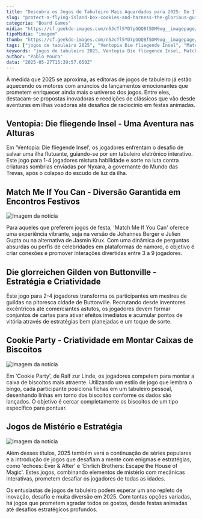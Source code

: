 ```yaml
---
title: "Descubra os Jogos de Tabuleiro Mais Aguardados para 2025: De Ilhas Voadoras a Mundos de Fantasia"
slug: "protect-a-flying-island-box-cookies-and-harness-the-glorious-guilds-of-buttonville"
categoria: "Board Games"
midia: "https://cf.geekdo-images.com/n5JcTl5YD7pGQQBf5DM9og__imagepage/img/Rh4tP2KIEOlZRFpyEhcc02m9QrY=/fit-in/900x600/filters:no_upscale():strip_icc()/pic8894613.jpg"
tipoMidia: "imagem"
thumb: "https://cf.geekdo-images.com/n5JcTl5YD7pGQQBf5DM9og__imagepage/img/Rh4tP2KIEOlZRFpyEhcc02m9QrY=/fit-in/900x600/filters:no_upscale():strip_icc()/pic8894613.jpg"
tags: ["jogos de tabuleiro 2025", "Ventopia Die fliegende Insel", "Match Me If You Can", "Die glorreichen Gilden von Buttonville", "Cookie Party", "jogos de estratégia", "jogos de festa"]
keywords: "jogos de tabuleiro 2025, Ventopia Die fliegende Insel, Match Me If You Can, Die glorreichen Gilden von Buttonville, Cookie Party, jogos de estratégia, jogos de festa"
author: "Pablo Moura"
data: "2025-05-27T15:39:57.650Z"
---
```


À medida que 2025 se aproxima, as editoras de jogos de tabuleiro já estão aquecendo os motores com anúncios de lançamentos emocionantes que prometem enriquecer ainda mais o universo dos jogos. Entre eles, destacam-se propostas inovadoras e reedições de clássicos que vão desde aventuras em ilhas voadoras até desafios de raciocínio em festas animadas.

## **Ventopia: Die fliegende Insel** - Uma Aventura nas Alturas

Em 'Ventopia: Die fliegende Insel', os jogadores enfrentam o desafio de salvar uma ilha flutuante, guiando-se por um tabuleiro eletrônico interativo. Este jogo para 1-4 jogadores mistura habilidade e sorte na luta contra criaturas sombrias enviadas por Nyxara, a governante do Mundo das Trevas, após o colapso do escudo de luz da ilha.

## **Match Me If You Can** - Diversão Garantida em Encontros Festivos

![Imagem da notícia](https://cf.geekdo-images.com/_tBWH2q0_yL2ZOO3tO84kQ__imagepage/img/JKJFzYI2nOfn6_Fr7OVXL-TedPQ=/fit-in/900x600/filters:no_upscale():strip_icc()/pic8893539.png)

Para aqueles que preferem jogos de festa, 'Match Me If You Can' oferece uma experiência vibrante, seja na versão de Johannes Berger e Julien Gupta ou na alternativa de Jasmin Krux. Com uma dinâmica de perguntas absurdas ou perfis de celebridades em plataformas de namoro, o objetivo é criar conexões e promover interações divertidas entre 3 a 9 jogadores.

## **Die glorreichen Gilden von Buttonville** - Estratégia e Criatividade

Este jogo para 2-4 jogadores transforma os participantes em mestres de guildas na pitoresca cidade de Buttonville. Recrutando desde inventores excêntricos até comerciantes astutos, os jogadores devem formar conjuntos de cartas para ativar efeitos imediatos e acumular pontos de vitória através de estratégias bem planejadas e um toque de sorte.

## **Cookie Party** - Criatividade em Montar Caixas de Biscoitos

![Imagem da notícia](https://cf.geekdo-images.com/rqWy_qtUAFYg6WRoIh0lwQ__imagepage/img/2Jvv1zwKPbYYtBvdgCRD5-9TuQ4=/fit-in/900x600/filters:no_upscale():strip_icc()/pic8727683.jpg)

Em 'Cookie Party', de Ralf zur Linde, os jogadores competem para montar a caixa de biscoitos mais atraente. Utilizando um estilo de jogo que lembra o bingo, cada participante posiciona fichas em um tabuleiro pessoal, desenhando linhas em torno dos biscoitos conforme os dados são lançados. O objetivo é cercar completamente os biscoitos de um tipo específico para pontuar.

## Jogos de Mistério e Estratégia

![Imagem da notícia](https://cf.geekdo-images.com/02V4Jtu3XI1W24NH41fD2w__imagepage/img/uBKqRzEe9FjjpKnANNSt-J8DPyA=/fit-in/900x600/filters:no_upscale():strip_icc()/pic8894667.jpg)

Além desses títulos, 2025 também verá a continuação de séries populares e a introdução de jogos que desafiam a mente com enigmas e estratégias, como 'echoes: Ever & After' e 'Ehrlich Brothers: Escape the House of Magic'. Estes jogos, combinando elementos de mistério com mecânicas interativas, prometem desafiar os jogadores de todas as idades.

Os entusiastas de jogos de tabuleiro podem esperar um ano repleto de inovação, desafio e muita diversão em 2025. Com tantas opções variadas, há jogos que prometem agradar todos os gostos, desde festas animadas até desafios estratégicos profundos.